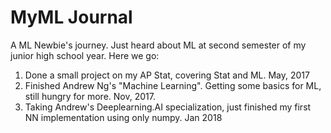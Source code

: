 # MyML Journal
A ML Newbie's journey. Just heard about ML at second semester of my junior high school year. Here we go: 
1. Done a small project on my AP Stat, covering Stat and ML. May, 2017
2. Finished Andrew Ng's "Machine Learning". Getting some basics for ML, still hungry for more. Nov, 2017.
3. Taking Andrew's Deeplearning.AI specialization, just finished my first NN implementation using only numpy. Jan 2018
